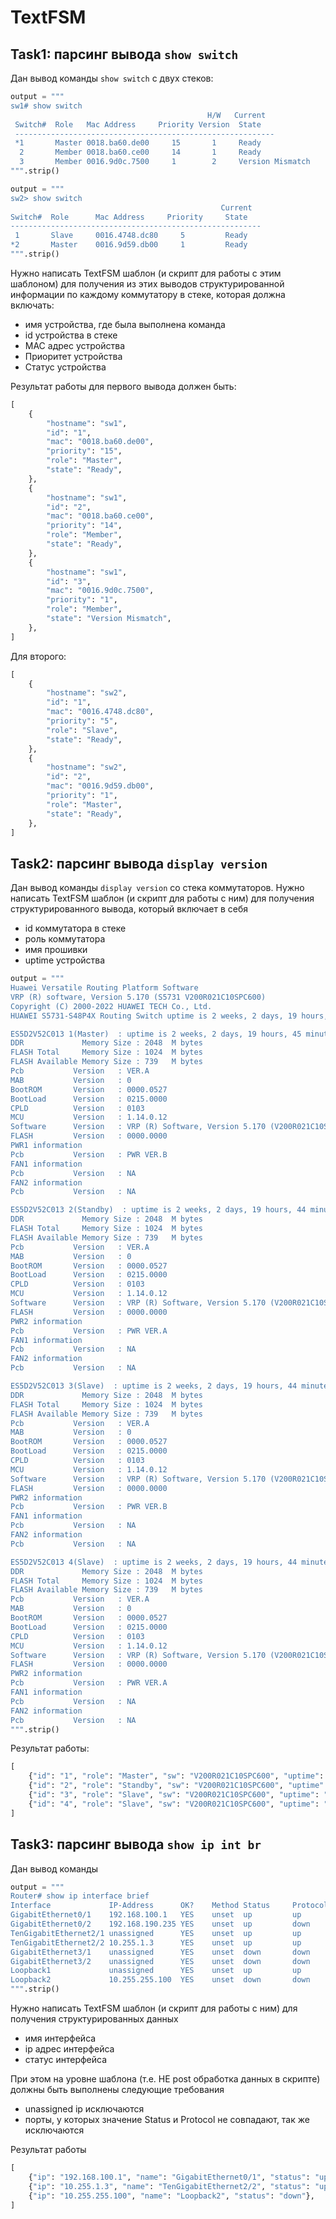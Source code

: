 # TextFSM

## Task1: парсинг вывода `show switch`

Дан вывод команды `show switch` с двух стеков:

```python
output = """
sw1# show switch
                                            H/W   Current
 Switch#  Role   Mac Address     Priority Version  State
 ----------------------------------------------------------
 *1       Master 0018.ba60.de00     15       1     Ready
  2       Member 0018.ba60.ce00     14       1     Ready
  3       Member 0016.9d0c.7500     1        2     Version Mismatch
""".strip()

output = """
sw2> show switch
                                               Current
Switch#  Role      Mac Address     Priority     State
--------------------------------------------------------
 1       Slave     0016.4748.dc80     5         Ready
*2       Master    0016.9d59.db00     1         Ready
""".strip()
```

Нужно написать TextFSM шаблон (и скрипт для работы с этим шаблоном) для получения из этих выводов структурированной информации по каждому коммутатору в стеке, которая должна включать:

- имя устройства, где была выполнена команда
- id устройства в стеке
- MAC адрес устройства
- Приоритет устройства
- Статус устройства

Результат работы для первого вывода должен быть:

```python
[
    {
        "hostname": "sw1",
        "id": "1",
        "mac": "0018.ba60.de00",
        "priority": "15",
        "role": "Master",
        "state": "Ready",
    },
    {
        "hostname": "sw1",
        "id": "2",
        "mac": "0018.ba60.ce00",
        "priority": "14",
        "role": "Member",
        "state": "Ready",
    },
    {
        "hostname": "sw1",
        "id": "3",
        "mac": "0016.9d0c.7500",
        "priority": "1",
        "role": "Member",
        "state": "Version Mismatch",
    },
]
```

Для второго:

```python
[
    {
        "hostname": "sw2",
        "id": "1",
        "mac": "0016.4748.dc80",
        "priority": "5",
        "role": "Slave",
        "state": "Ready",
    },
    {
        "hostname": "sw2",
        "id": "2",
        "mac": "0016.9d59.db00",
        "priority": "1",
        "role": "Master",
        "state": "Ready",
    },
]
```

## Task2: парсинг вывода `display version`

Дан вывод команды `display version` со стека коммутаторов. Нужно написать TextFSM шаблон (и скрипт для работы с ним) для получения структурированного вывода, который включает в себя

- id коммутатора в стеке
- роль коммутатора
- имя прошивки
- uptime устройства

```python
output = """
Huawei Versatile Routing Platform Software
VRP (R) software, Version 5.170 (S5731 V200R021C10SPC600)
Copyright (C) 2000-2022 HUAWEI TECH Co., Ltd.
HUAWEI S5731-S48P4X Routing Switch uptime is 2 weeks, 2 days, 19 hours, 46 minutes

ES5D2V52C013 1(Master)  : uptime is 2 weeks, 2 days, 19 hours, 45 minutes
DDR             Memory Size : 2048  M bytes
FLASH Total     Memory Size : 1024  M bytes
FLASH Available Memory Size : 739   M bytes
Pcb           Version   : VER.A
MAB           Version   : 0
BootROM       Version   : 0000.0527
BootLoad      Version   : 0215.0000
CPLD          Version   : 0103
MCU           Version   : 1.14.0.12
Software      Version   : VRP (R) Software, Version 5.170 (V200R021C10SPC600)
FLASH         Version   : 0000.0000
PWR1 information
Pcb           Version   : PWR VER.B
FAN1 information
Pcb           Version   : NA
FAN2 information
Pcb           Version   : NA

ES5D2V52C013 2(Standby)  : uptime is 2 weeks, 2 days, 19 hours, 44 minutes
DDR             Memory Size : 2048  M bytes
FLASH Total     Memory Size : 1024  M bytes
FLASH Available Memory Size : 739   M bytes
Pcb           Version   : VER.A
MAB           Version   : 0
BootROM       Version   : 0000.0527
BootLoad      Version   : 0215.0000
CPLD          Version   : 0103
MCU           Version   : 1.14.0.12
Software      Version   : VRP (R) Software, Version 5.170 (V200R021C10SPC600)
FLASH         Version   : 0000.0000
PWR2 information
Pcb           Version   : PWR VER.A
FAN1 information
Pcb           Version   : NA
FAN2 information
Pcb           Version   : NA

ES5D2V52C013 3(Slave)  : uptime is 2 weeks, 2 days, 19 hours, 44 minutes
DDR             Memory Size : 2048  M bytes
FLASH Total     Memory Size : 1024  M bytes
FLASH Available Memory Size : 739   M bytes
Pcb           Version   : VER.A
MAB           Version   : 0
BootROM       Version   : 0000.0527
BootLoad      Version   : 0215.0000
CPLD          Version   : 0103
MCU           Version   : 1.14.0.12
Software      Version   : VRP (R) Software, Version 5.170 (V200R021C10SPC600)
FLASH         Version   : 0000.0000
PWR2 information
Pcb           Version   : PWR VER.B
FAN1 information
Pcb           Version   : NA
FAN2 information
Pcb           Version   : NA

ES5D2V52C013 4(Slave)  : uptime is 2 weeks, 2 days, 19 hours, 44 minutes
DDR             Memory Size : 2048  M bytes
FLASH Total     Memory Size : 1024  M bytes
FLASH Available Memory Size : 739   M bytes
Pcb           Version   : VER.A
MAB           Version   : 0
BootROM       Version   : 0000.0527
BootLoad      Version   : 0215.0000
CPLD          Version   : 0103
MCU           Version   : 1.14.0.12
Software      Version   : VRP (R) Software, Version 5.170 (V200R021C10SPC600)
FLASH         Version   : 0000.0000
PWR2 information
Pcb           Version   : PWR VER.A
FAN1 information
Pcb           Version   : NA
FAN2 information
Pcb           Version   : NA
""".strip()
```

Результат работы:

```python
[
    {"id": "1", "role": "Master", "sw": "V200R021C10SPC600", "uptime": "2 weeks, 2 days, 19 hours, 45 minutes"},
    {"id": "2", "role": "Standby", "sw": "V200R021C10SPC600", "uptime": "2 weeks, 2 days, 19 hours, 44 minutes"},
    {"id": "3", "role": "Slave", "sw": "V200R021C10SPC600", "uptime": "2 weeks, 2 days, 19 hours, 44 minutes"},
    {"id": "4", "role": "Slave", "sw": "V200R021C10SPC600", "uptime": "2 weeks, 2 days, 19 hours, 44 minutes"},
]
```

## Task3: парсинг вывода `show ip int br`

Дан вывод команды

```python
output = """
Router# show ip interface brief
Interface             IP-Address      OK?    Method Status     Protocol
GigabitEthernet0/1    192.168.100.1   YES    unset  up         up
GigabitEthernet0/2    192.168.190.235 YES    unset  up         down
TenGigabitEthernet2/1 unassigned      YES    unset  up         up
TenGigabitEthernet2/2 10.255.1.3      YES    unset  up         up
GigabitEthernet3/1    unassigned      YES    unset  down       down
GigabitEthernet3/2    unassigned      YES    unset  down       down
Loopback1             unassigned      YES    unset  up         up
Loopback2             10.255.255.100  YES    unset  down       down
""".strip()
```

Нужно написать TextFSM шаблон (и скрипт для работы с ним) для получения структурированных данных

- имя интерфейса
- ip адрес интерфейса
- статус интерфейса

При этом на уровне шаблона (т.е. НЕ post обработка данных в скрипте) должны быть выполнены следующие требования

- unassigned ip исключаются
- порты, у которых значение Status и Protocol не совпадают, так же исключаются

Результат работы

```python
[
    {"ip": "192.168.100.1", "name": "GigabitEthernet0/1", "status": "up"},
    {"ip": "10.255.1.3", "name": "TenGigabitEthernet2/2", "status": "up"},
    {"ip": "10.255.255.100", "name": "Loopback2", "status": "down"},
]
```
